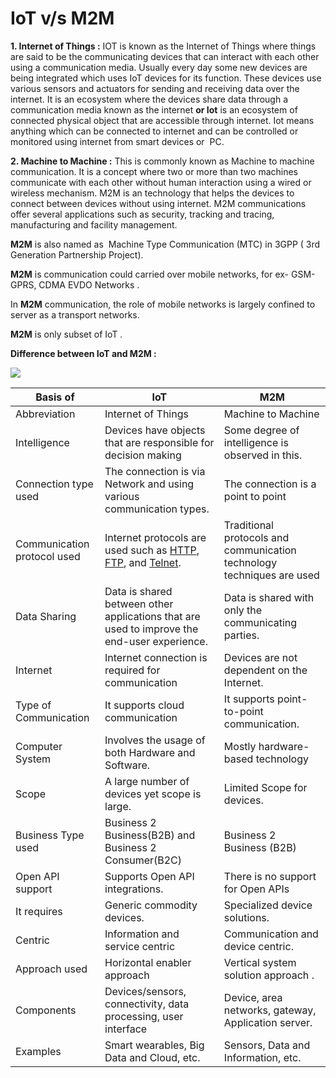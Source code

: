 # IoT v/s M2M

**1\. Internet of Things :** IOT is known as the Internet of Things where things are said to be the communicating devices that can interact with each other using a communication media. Usually every day some new devices are being integrated which uses IoT devices for its function. These devices use various sensors and actuators for sending and receiving data over the internet. It is an ecosystem where the devices share data through a communication media known as the internet **or Iot** is an ecosystem of connected physical object that are accessible through internet. Iot means anything which can be connected to internet and can be controlled or monitored using internet from smart devices or  PC.

**2\. Machine to Machine :** This is commonly known as Machine to machine communication. It is a concept where two or more than two machines communicate with each other without human interaction using a wired or wireless mechanism. M2M is an technology that helps the devices to connect between devices without using internet. M2M communications offer several applications such as security, tracking and tracing, manufacturing and facility management. 

**M2M** is also named as  Machine Type Communication (MTC) in 3GPP ( 3rd Generation Partnership Project). 

**M2M** is communication could carried over mobile networks, for ex- GSM-GPRS, CDMA EVDO Networks . 

In **M2M** communication, the role of mobile networks is largely confined to server as a transport networks.

**M2M** is only subset of IoT . 

**Difference between IoT and M2M :**


![](https://cdn.ttgtmedia.com/rms/onlineimages/iota-m2m_vs_iot.png)


| Basis of | IoT | M2M |
| --- | --- | --- |
| Abbreviation | Internet of Things | Machine to Machine |
| Intelligence | Devices have objects that are responsible for decision making | Some degree of intelligence is observed in this. |
| Connection type used | The connection is via Network and using various communication types. | The connection is a point to point |
| Communication protocol used | Internet protocols are used such as [HTTP](https://www.geeksforgeeks.org/difference-between-http-and-https/), [FTP](https://www.geeksforgeeks.org/file-transfer-protocol-ftp-in-application-layer/), and [Telnet](https://practice.geeksforgeeks.org/problems/explain-telnet). | Traditional protocols and communication technology techniques are used |
| Data Sharing | Data is shared between other applications that are used to improve the end-user experience. | Data is shared with only the communicating parties. |
| Internet | Internet connection is required for communication | Devices are not dependent on the Internet. |
| Type of Communication | It supports cloud communication | It supports point-to-point communication. |
| Computer System | Involves the usage of both Hardware and Software. | Mostly hardware-based technology |
| Scope | A large number of devices yet scope is large. | Limited Scope for devices. |
| Business Type used | Business 2 Business(B2B) and Business 2 Consumer(B2C) | Business 2 Business (B2B) |
| Open API support | Supports Open API integrations. | There is no support for Open APIs |
| It requires  | Generic commodity devices. | Specialized device solutions. |
| Centric  | Information and service centric  | Communication and device centric. |
| Approach used | Horizontal enabler approach  | Vertical system solution approach . |
| Components  | Devices/sensors, connectivity, data processing, user interface  | Device, area networks, gateway, Application server. |
| Examples | Smart wearables, Big Data and Cloud, etc. | Sensors, Data and Information, etc. |

